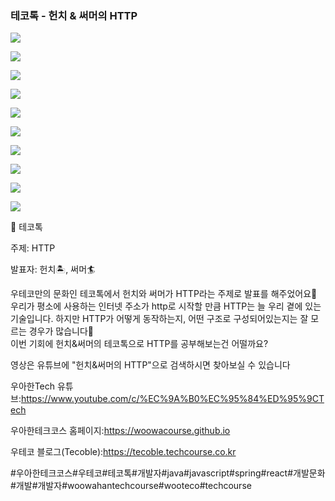 ### 테코톡 - 헌치 & 써머의 HTTP

![](001.png)

![](002.png)

![](003.png)

![](004.png)

![](005.png)

![](006.png)

![](007.png)

![](008.png)

![](009.png)

![](010.png)

📮 테코톡

주제: HTTP

발표자: 헌치🏝️, 써머🏄

우테코만의 문화인 테코톡에서 헌치와 써머가 HTTP라는 주제로 발표를 해주었어요👏 우리가 평소에 사용하는 인터넷 주소가 http로 시작할 만큼 HTTP는 늘 우리 곁에 있는 기술입니다. 
하지만 HTTP가 어떻게 동작하는지, 어떤 구조로 구성되어있는지는 잘 모르는 경우가 많습니다🧐  
이번 기회에 헌치&써머의 테코톡으로 HTTP를 공부해보는건 어떨까요?

 영상은 유튜브에 "헌치&써머의 HTTP"으로 검색하시면 찾아보실 수 있습니다


우아한Tech 유튜브:https://www.youtube.com/c/%EC%9A%B0%EC%95%84%ED%95%9CTech

우아한테크코스 홈페이지:https://woowacourse.github.io

우테코 블로그(Tecoble):https://tecoble.techcourse.co.kr

#우아한테크코스#우테코#테코톡#개발자#java#javascript#spring#react#개발문화#개발#개발자#woowahantechcourse#wooteco#techcourse